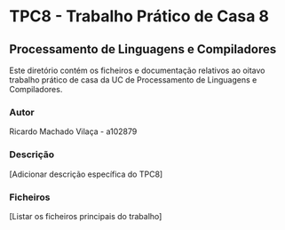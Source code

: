# TPC8 - Trabalho Prático de Casa 8

## Processamento de Linguagens e Compiladores

Este diretório contém os ficheiros e documentação relativos ao oitavo trabalho prático de casa da UC de Processamento de Linguagens e Compiladores.

### Autor
Ricardo Machado Vilaça - a102879

### Descrição
[Adicionar descrição específica do TPC8]

### Ficheiros
[Listar os ficheiros principais do trabalho]